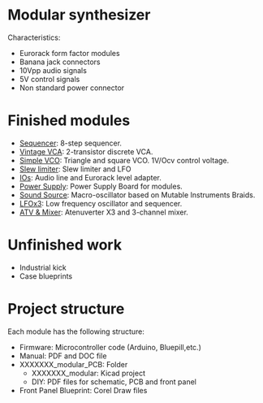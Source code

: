 # Modular synthesizer

Characteristics:

  - Eurorack form factor modules
  - Banana jack connectors
  - 10Vpp audio signals
  - 5V control signals
  - Non standard power connector

# Finished modules

  - [Sequencer](https://github.com/ernesto-g/modular-synth/tree/master/FINISHED/SEQUENCER): 8-step sequencer.
  - [Vintage VCA](https://github.com/ernesto-g/modular-synth/tree/master/FINISHED/VCA): 2-transistor discrete VCA.
  - [Simple VCO](https://github.com/ernesto-g/modular-synth/tree/master/FINISHED/VCO): Triangle and square VCO. 1V/Ocv control voltage.
  - [Slew limiter](https://github.com/ernesto-g/modular-synth/tree/master/FINISHED/SLEW_LIMITER): Slew limiter and LFO
  - [IOs](https://github.com/ernesto-g/modular-synth/tree/master/FINISHED/IOS): Audio line and Eurorack level adapter.
  - [Power Supply](https://github.com/ernesto-g/modular-synth/tree/master/FINISHED/POWER_SUPPLY): Power Supply Board for modules.
  - [Sound Source](https://github.com/ernesto-g/modular-synth/tree/master/FINISHED/SOUND_SOURCE): Macro-oscillator based on Mutable Instruments Braids.
  - [LFOx3](https://github.com/ernesto-g/modular-synth/tree/master/FINISHED/LFOx3): Low frequency oscillator and sequencer.
  - [ATV & Mixer](https://github.com/ernesto-g/modular-synth/tree/master/FINISHED/ATVMixer): Atenuverter X3 and 3-channel mixer.
  

# Unfinished work

  - Industrial kick
  - Case blueprints
  
# Project structure

Each module has the following structure:

  * Firmware: Microcontroller code (Arduino, Bluepill,etc.)
  * Manual: PDF and DOC file
  * XXXXXXX_modular_PCB: Folder
    * XXXXXXX_modular: Kicad project
    * DIY: PDF files for schematic, PCB and front panel
  * Front Panel Blueprint: Corel Draw files